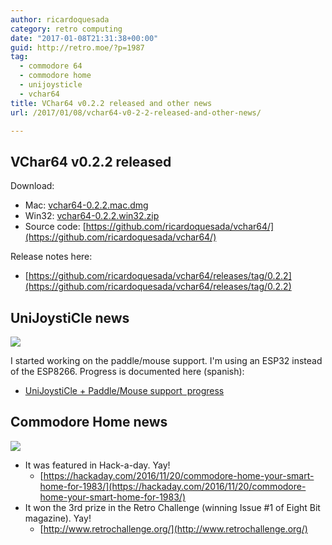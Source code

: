 ```yaml
---
author: ricardoquesada
category: retro computing
date: "2017-01-08T21:31:38+00:00"
guid: http://retro.moe/?p=1987
tag:
  - commodore 64
  - commodore home
  - unijoysticle
  - vchar64
title: VChar64 v0.2.2 released and other news
url: /2017/01/08/vchar64-v0-2-2-released-and-other-news/

---
```

## VChar64 v0.2.2 released

Download:

- Mac: [vchar64-0.2.2.mac.dmg](https://github.com/ricardoquesada/vchar64/releases/download/0.2.2/vchar64-0.2.2.mac.dmg)
- Win32: [vchar64-0.2.2.win32.zip](https://github.com/ricardoquesada/vchar64/releases/download/0.2.2/vchar64-0.2.2.win32.zip)
- Source code: [https://github.com/ricardoquesada/vchar64/](https://github.com/ricardoquesada/vchar64/)

Release notes here:

- [https://github.com/ricardoquesada/vchar64/releases/tag/0.2.2](https://github.com/ricardoquesada/vchar64/releases/tag/0.2.2)

## UniJoystiCle news

![](https://lh3.googleusercontent.com/WhrpdiAhtgwmjGQTN3pVO6bDTtDo77s5tTkDMXoWUA08P96vsLMkjNweXlw-_UoFZelzCkZXae6rRuDSPaEYTG5-7sVQAs-BAGh_jiACvRuFQNvFG2BaKkGHO589fXq-lctpcfg=-no?authuser=0)

I started working on the paddle/mouse support. I'm using an ESP32 instead of the ESP8266. Progress is documented here (spanish):

- [UniJoystiCle + Paddle/Mouse support  progress](http://retroinvaders.com/commodoremania/foro/index.php/topic,1708.msg25518/)

## Commodore Home news

![](https://lh3.googleusercontent.com/kWYsMVfklNNRB3Zs5umuXGaLOkzfZcV6Rwd1ixvilHi4-cXZdXePNUAOiv2WLUbtNYMOjP2wHxtqo_ijpeku9a7DDn4eYkDVPS2YSa8tB3HIOenqsVFX4fvr_S9nK2mxaHAiIBs=-no?authuser=0)

- It was featured in Hack-a-day. Yay!
  - [https://hackaday.com/2016/11/20/commodore-home-your-smart-home-for-1983/](https://hackaday.com/2016/11/20/commodore-home-your-smart-home-for-1983/)
- It won the 3rd prize in the Retro Challenge (winning Issue #1 of Eight Bit magazine). Yay!
  - [http://www.retrochallenge.org/](http://www.retrochallenge.org/)

